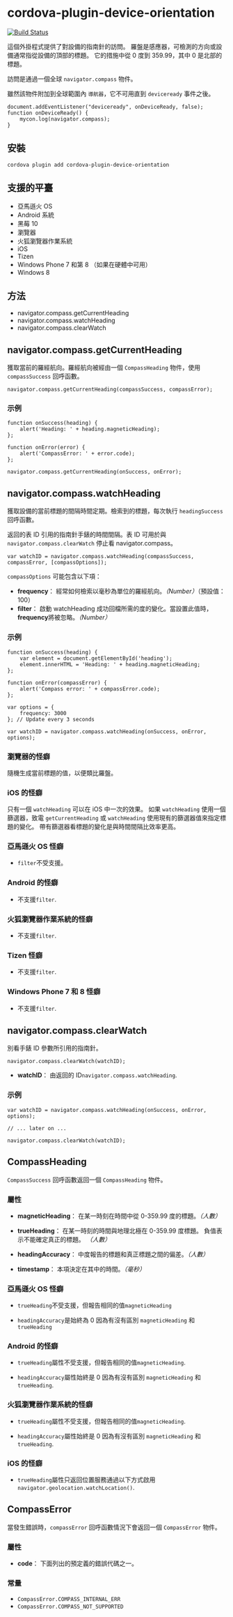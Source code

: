 <!---
# license: Licensed to the Apache Software Foundation (ASF) under one
#         or more contributor license agreements.  See the NOTICE file
#         distributed with this work for additional information
#         regarding copyright ownership.  The ASF licenses this file
#         to you under the Apache License, Version 2.0 (the
#         "License"); you may not use this file except in compliance
#         with the License.  You may obtain a copy of the License at
#
#           http://www.apache.org/licenses/LICENSE-2.0
#
#         Unless required by applicable law or agreed to in writing,
#         software distributed under the License is distributed on an
#         "AS IS" BASIS, WITHOUT WARRANTIES OR CONDITIONS OF ANY
#         KIND, either express or implied.  See the License for the
#         specific language governing permissions and limitations
#         under the License.
-->

# cordova-plugin-device-orientation

[![Build Status](https://travis-ci.org/apache/cordova-plugin-device-orientation.svg)](https://travis-ci.org/apache/cordova-plugin-device-orientation)

這個外掛程式提供了對設備的指南針的訪問。 羅盤是感應器，可檢測的方向或設備通常指從設備的頂部的標題。 它的措施中從 0 度到 359.99，其中 0 是北部的標題。

訪問是通過一個全球 `navigator.compass` 物件。

雖然該物件附加到全球範圍內 `導航器`，它不可用直到 `deviceready` 事件之後。

    document.addEventListener("deviceready", onDeviceReady, false);
    function onDeviceReady() {
        mycon.log(navigator.compass);
    }
    

## 安裝

    cordova plugin add cordova-plugin-device-orientation
    

## 支援的平臺

  * 亞馬遜火 OS
  * Android 系統
  * 黑莓 10
  * 瀏覽器
  * 火狐瀏覽器作業系統
  * iOS
  * Tizen
  * Windows Phone 7 和第 8 （如果在硬體中可用）
  * Windows 8

## 方法

  * navigator.compass.getCurrentHeading
  * navigator.compass.watchHeading
  * navigator.compass.clearWatch

## navigator.compass.getCurrentHeading

獲取當前的羅經航向。羅經航向被經由一個 `CompassHeading` 物件，使用 `compassSuccess` 回呼函數。

    navigator.compass.getCurrentHeading(compassSuccess, compassError);
    

### 示例

    function onSuccess(heading) {
        alert('Heading: ' + heading.magneticHeading);
    };
    
    function onError(error) {
        alert('CompassError: ' + error.code);
    };
    
    navigator.compass.getCurrentHeading(onSuccess, onError);
    

## navigator.compass.watchHeading

獲取設備的當前標題的間隔時間定期。檢索到的標題，每次執行 `headingSuccess` 回呼函數。

返回的表 ID 引用的指南針手錶的時間間隔。表 ID 可用於與 `navigator.compass.clearWatch` 停止看 navigator.compass。

    var watchID = navigator.compass.watchHeading(compassSuccess, compassError, [compassOptions]);
    

`compassOptions` 可能包含以下項：

  * **frequency**： 經常如何檢索以毫秒為單位的羅經航向。*（Number）*（預設值： 100）
  * **filter**： 啟動 watchHeading 成功回檔所需的度的變化。當設置此值時，**frequency**將被忽略。*（Number）*

### 示例

    function onSuccess(heading) {
        var element = document.getElementById('heading');
        element.innerHTML = 'Heading: ' + heading.magneticHeading;
    };
    
    function onError(compassError) {
        alert('Compass error: ' + compassError.code);
    };
    
    var options = {
        frequency: 3000
    }; // Update every 3 seconds
    
    var watchID = navigator.compass.watchHeading(onSuccess, onError, options);
    

### 瀏覽器的怪癖

隨機生成當前標題的值，以便類比羅盤。

### iOS 的怪癖

只有一個 `watchHeading` 可以在 iOS 中一次的效果。 如果 `watchHeading` 使用一個篩選器，致電 `getCurrentHeading` 或 `watchHeading` 使用現有的篩選器值來指定標題的變化。 帶有篩選器看標題的變化是與時間間隔比效率更高。

### 亞馬遜火 OS 怪癖

  * `filter`不受支援。

### Android 的怪癖

  * 不支援`filter`.

### 火狐瀏覽器作業系統的怪癖

  * 不支援`filter`.

### Tizen 怪癖

  * 不支援`filter`.

### Windows Phone 7 和 8 怪癖

  * 不支援`filter`.

## navigator.compass.clearWatch

別看手錶 ID 參數所引用的指南針。

    navigator.compass.clearWatch(watchID);
    

  * **watchID**： 由返回的 ID`navigator.compass.watchHeading`.

### 示例

    var watchID = navigator.compass.watchHeading(onSuccess, onError, options);
    
    // ... later on ...
    
    navigator.compass.clearWatch(watchID);
    

## CompassHeading

`CompassSuccess` 回呼函數返回一個 `CompassHeading` 物件。

### 屬性

  * **magneticHeading**： 在某一時刻在時間中從 0-359.99 度的標題。*（人數）*

  * **trueHeading**： 在某一時刻的時間與地理北極在 0-359.99 度標題。 負值表示不能確定真正的標題。 *（人數）*

  * **headingAccuracy**： 中度報告的標題和真正標題之間的偏差。*（人數）*

  * **timestamp**： 本項決定在其中的時間。*（毫秒）*

### 亞馬遜火 OS 怪癖

  * `trueHeading`不受支援，但報告相同的值`magneticHeading`

  * `headingAccuracy`是始終為 0 因為有沒有區別 `magneticHeading` 和`trueHeading`

### Android 的怪癖

  * `trueHeading`屬性不受支援，但報告相同的值`magneticHeading`.

  * `headingAccuracy`屬性始終是 0 因為有沒有區別 `magneticHeading` 和`trueHeading`.

### 火狐瀏覽器作業系統的怪癖

  * `trueHeading`屬性不受支援，但報告相同的值`magneticHeading`.

  * `headingAccuracy`屬性始終是 0 因為有沒有區別 `magneticHeading` 和`trueHeading`.

### iOS 的怪癖

  * `trueHeading`屬性只返回位置服務通過以下方式啟用`navigator.geolocation.watchLocation()`.

## CompassError

當發生錯誤時，`compassError` 回呼函數情況下會返回一個 `CompassError` 物件。

### 屬性

  * **code**： 下面列出的預定義的錯誤代碼之一。

### 常量

  * `CompassError.COMPASS_INTERNAL_ERR`
  * `CompassError.COMPASS_NOT_SUPPORTED`